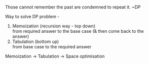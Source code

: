 Those cannot remember the past are condemned to repeat it. ~DP  
  
Way to solve DP problem -  
1. Memoization (recursion way - top down)  
   from required answer to the base case (& then come back to the answer)  
3. Tabulation (bottom up)  
   from base case to the required answer  
  
Memoization -> Tabulation -> Space optimisation  


